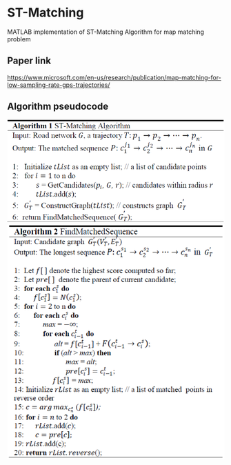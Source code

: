 # ST-Matching
MATLAB implementation of ST-Matching Algorithm for map matching problem
## Paper link
https://www.microsoft.com/en-us/research/publication/map-matching-for-low-sampling-rate-gps-trajectories/
## Algorithm pseudocode
![Algorithm 1,whole structore](
        st-matching.PNG
      )
![Algorithm 2,find matched sequence](
        findMatchedSequence.PNG
      )